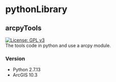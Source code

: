 # pythonLibrary
## arcpyTools
[![License: GPL v3](https://img.shields.io/github/license/ghrui/pythonlibrary.svg)](http://www.gnu.org/licenses/gpl-3.0)<br/>
The tools code in python and use a arcpy module.
### Version
+ Python 2.7.13
+ ArcGIS 10.3
